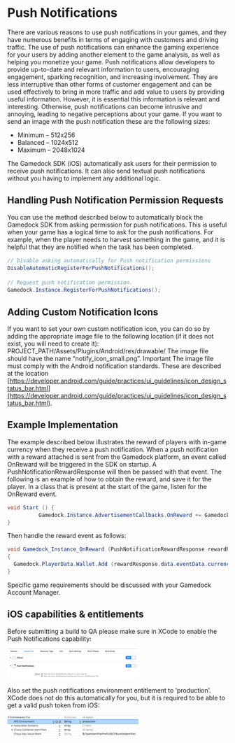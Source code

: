 # Push Notifications

There are various reasons to use push notifications in your games, and they have numerous benefits in terms of engaging with customers and driving traffic. The use of push notifications can enhance the gaming experience for your users by adding another element to the game analysis, as well as helping you monetize your game. Push notifications allow developers to provide up-to-date and relevant information to users, encouraging engagement, sparking recognition, and increasing involvement. They are less interruptive than other forms of customer engagement and can be used effectively to bring in more traffic and add value to users by providing useful information. However, it is essential this information is relevant and interesting. Otherwise, push notifications can become intrusive and annoying, leading to negative perceptions about your game. If you want to send an image with the push notification these are the following sizes:
* Minimum – 512x256
* Balanced – 1024x512
* Maximum – 2048x1024


The Gamedock SDK (iOS) automatically ask users for their permission to receive push notifications. It can also send textual push notifications without you having to implement any additional logic.

## Handling Push Notification Permission Requests

You can use the method described below to automatically block the Gamedock SDK from asking permission for push notifications. This is useful when your game has a logical time to ask for the push notifications. For example, when the player needs to harvest something in the game, and it is helpful that they are notified when the task has been completed.

~~~C#
// Disable asking automatically for Push notification permissions
DisableAutomaticRegisterForPushNotifications();

// Request push notification permission.
Gamedock.Instance.RegisterForPushNotifications();
~~~

## Adding Custom Notification Icons

If you want to set your own custom notification icon, you can do so by adding the appropriate image file to the following location (if it does not exist, you will need to create it): PROJECT_PATH/Assets/Plugins/Android/res/drawable/ The image file should have the name “notify_icon_small.png”. Important The image file must comply with the Android notification standards. These are described at the location [https://developer.android.com/guide/practices/ui_guidelines/icon_design_status_bar.html](https://developer.android.com/guide/practices/ui_guidelines/icon_design_status_bar.html).

## Example Implementation

The example described below illustrates the reward of players with in-game currency when they receive a push notification. When a push notification with a reward attached is sent from the Gamedock platform, an event called OnReward will be triggered in the SDK on startup. A PushNotificationRewardResponse will then be passed with that event. The following is an example of how to obtain the reward, and save it for the player. In a class that is present at the start of the game, listen for the OnReward event.

~~~C#
void Start () {
          Gamedock.Instance.AdvertisementCallbacks.OnReward += Gamedock_Instance_OnReward;
}
~~~

Then handle the reward event as follows:

~~~C#
void Gamedock_Instance_OnReward (PushNotificationRewardResponse rewardResponse)
{
  Gamedock.PlayerData.Wallet.Add (rewardResponse.data.eventData.currencyId,rewardResponse.data.eventData.reward, PlayerDataUpdateReasons.EventReward );
}
~~~

Specific game requirements should be discussed with your Gamedock Account Manager.

## iOS capabilities & entitlements

Before submitting a build to QA please make sure in XCode to enable the Push Notifications capability:

![github pages](_images/Screen-Shot-2017-07-21-at-12.30.36-300x70.png)

Also set the push notifications environment entitlement to ‘production’. XCode does not do this automatically for you, but it is required to be able to get a valid push token from iOS:

![github pages](_images/Screen-Shot-2017-07-21-at-12.31.11-300x51.png)  